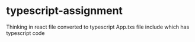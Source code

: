 # typescript-assignment
Thinking in react file converted to typescript 
App.txs file include which has typescript code
